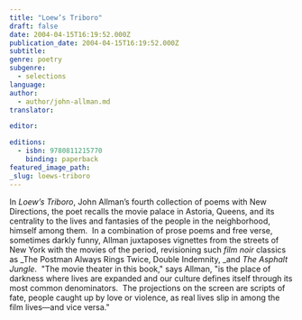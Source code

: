 ```yaml
---
title: "Loew’s Triboro"
draft: false
date: 2004-04-15T16:19:52.000Z
publication_date: 2004-04-15T16:19:52.000Z
subtitle:
genre: poetry
subgenre:
  - selections
language:
author:
  - author/john-allman.md
translator:

editor:

editions:
  - isbn: 9780811215770
    binding: paperback
featured_image_path:
_slug: loews-triboro
---
```


In _Loew’s Triboro_, John Allman’s fourth collection of poems with New Directions, the poet recalls the movie palace in Astoria, Queens, and its centrality to the lives and fantasies of the people in the neighborhood, himself among them.  In a combination of prose poems and free verse, sometimes darkly funny, Allman juxtaposes vignettes from the streets of New York with the movies of the period, revisioning such _film noir_ classics as _The Postman Always Rings Twice, Double Indemnity, _and _The Asphalt Jungle_.  "The movie theater in this book," says Allman, "is the place of darkness where lives are expanded and our culture defines itself through its most common denominators.  The projections on the screen are scripts of fate, people caught up by love or violence, as real lives slip in among the film lives—and vice versa."

